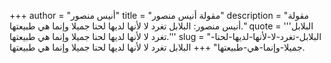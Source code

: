 +++
author = "أنيس منصور"
title = "مقولة أنيس منصور"
description = "مقولة أنيس منصور: البلابل تغرد لا لأنها لديها لحنا جميلا وإنما هي طبيعتها."
quote = '''البلابل تغرد لا لأنها لديها لحنا جميلا وإنما هي طبيعتها.'''
slug = "البلابل-تغرد-لا-لأنها-لديها-لحنا-جميلا-وإنما-هي-طبيعتها"
+++
البلابل تغرد لا لأنها لديها لحنا جميلا وإنما هي طبيعتها.
